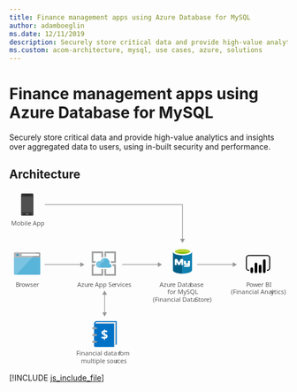 ```yaml
---
title: Finance management apps using Azure Database for MySQL
author: adamboeglin
ms.date: 12/11/2019
description: Securely store critical data and provide high-value analytics and insights over aggregated data to users, using in-built security and performance.
ms.custom: acom-architecture, mysql, use cases, azure, solutions
---
```

# Finance management apps using Azure Database for MySQL

Securely store critical data and provide high-value analytics and insights over aggregated data to users, using in-built security and performance. 


## Architecture

<svg class="architecture-diagram" aria-labelledby="finance-management-apps-using-azure-database-for-mysql" height="388.214" viewbox="0 0 621 388.214" width="621" xmlns="http://www.w3.org/2000/svg"><title id="finance-management-apps-using-azure-database-for-mysql">Finance management apps using Azure Database for MySQL</title><desc>Securely store critical data and provide high-value analytics and insights over aggregated data to users, using in-built security and performance.</desc><polyline fill="none" points="386.349 107.679 386.349 30.162 79.169 30.162" stroke="#969696" stroke-miterlimit="10" stroke-width="1.5"></polyline><polygon fill="#969696" points="391.585 106.147 386.349 115.214 381.114 106.147 391.585 106.147"></polygon><text fill="#5b5b5b" font-family="SegoeUI, Segoe UI" font-size="14" style="isolation: isolate" transform="translate(3.851 76.428)">Mobile App</text><text fill="#5b5b5b" font-family="SegoeUI, Segoe UI" font-size="14" style="isolation: isolate" transform="translate(149.406 366.413)">Financial data f</text><text fill="#5b5b5b" font-family="SegoeUI, Segoe UI" font-size="14" letter-spacing="-0.013em" style="isolation: isolate" transform="translate(242.259 366.413)">r</text><text fill="#5b5b5b" font-family="SegoeUI, Segoe UI" font-size="14" style="isolation: isolate" transform="translate(246.941 366.413)">om </text><text fill="#5b5b5b" font-family="SegoeUI, Segoe UI" font-size="14" style="isolation: isolate" transform="translate(159.841 383.213)">multiple sou</text><text fill="#5b5b5b" font-family="SegoeUI, Segoe UI" font-size="14" letter-spacing="-0.013em" style="isolation: isolate" transform="translate(236.192 383.213)">r</text><text fill="#5b5b5b" font-family="SegoeUI, Segoe UI" font-size="14" style="isolation: isolate" transform="translate(240.874 383.213)">ces</text><text fill="#5b5b5b" font-family="SegoeUI, Segoe UI" font-size="14" style="isolation: isolate" transform="translate(151.611 212.696)">Azu</text><text fill="#5b5b5b" font-family="SegoeUI, Segoe UI" font-size="14" letter-spacing="-0.013em" style="isolation: isolate" transform="translate(174.894 212.696)">r</text><text fill="#5b5b5b" font-family="SegoeUI, Segoe UI" font-size="14" style="isolation: isolate" transform="translate(179.577 212.696)">e App Se</text><text fill="#5b5b5b" font-family="SegoeUI, Segoe UI" font-size="14" letter-spacing="0.04em" style="isolation: isolate" transform="translate(234.818 212.696)">r</text><text fill="#5b5b5b" font-family="SegoeUI, Segoe UI" font-size="14" style="isolation: isolate" transform="translate(240.246 212.696)">vices</text><text fill="#5b5b5b" font-family="SegoeUI, Segoe UI" font-size="14" style="isolation: isolate" transform="translate(14.262 212.696)">B</text><text fill="#5b5b5b" font-family="SegoeUI, Segoe UI" font-size="14" letter-spacing="-0.013em" style="isolation: isolate" transform="translate(22.287 212.696)">r</text><text fill="#5b5b5b" font-family="SegoeUI, Segoe UI" font-size="14" style="isolation: isolate" transform="translate(26.97 212.696)">owser</text><line fill="none" stroke="#969696" stroke-miterlimit="10" stroke-width="1.5" x1="160.007" x2="78.741" y1="163.441" y2="163.441"></line><polygon fill="#969696" points="158.474 158.205 167.542 163.441 158.474 168.676 158.474 158.205"></polygon><line fill="none" stroke="#969696" stroke-miterlimit="10" stroke-width="1.5" x1="333.007" x2="251.741" y1="163.441" y2="163.441"></line><polygon fill="#969696" points="331.474 158.205 340.542 163.441 331.474 168.676 331.474 158.205"></polygon><line fill="none" stroke="#969696" stroke-miterlimit="10" stroke-width="1.5" x1="500.007" x2="418.741" y1="163.441" y2="163.441"></line><polygon fill="#969696" points="498.474 158.205 507.542 163.441 498.474 168.676 498.474 158.205"></polygon><text fill="#5b5b5b" font-family="SegoeUI, Segoe UI" font-size="14" letter-spacing="-0.037em" style="isolation: isolate" transform="translate(528.214 212.696)">P</text><text fill="#5b5b5b" font-family="SegoeUI, Segoe UI" font-size="14" style="isolation: isolate" transform="translate(535.535 212.696)">o</text><text fill="#5b5b5b" font-family="SegoeUI, Segoe UI" font-size="14" letter-spacing="-0.005em" style="isolation: isolate" transform="translate(543.737 212.696)">w</text><text fill="#5b5b5b" font-family="SegoeUI, Segoe UI" font-size="14" style="isolation: isolate" transform="translate(553.786 212.696)">er BI</text><text fill="#5b5b5b" font-family="SegoeUI, Segoe UI" font-size="14" style="isolation: isolate" transform="translate(494.549 229.496)">(Financial Anal</text><text fill="#5b5b5b" font-family="SegoeUI, Segoe UI" font-size="14" letter-spacing="0.003em" style="isolation: isolate" transform="translate(583.642 229.496)">y</text><text fill="#5b5b5b" font-family="SegoeUI, Segoe UI" font-size="14" style="isolation: isolate" transform="translate(590.458 229.496)">tics)</text><path d="M575.466,177.3h-1.09v-2.18h1.09a4.2,4.2,0,0,0,4.2-4.195V148.658a4.2,4.2,0,0,0-4.2-4.2h-41.3a4.2,4.2,0,0,0-4.2,4.2v22.269a4.2,4.2,0,0,0,4.2,4.195h1.09v2.18h-1.09a6.382,6.382,0,0,1-6.374-6.375V148.658a6.382,6.382,0,0,1,6.375-6.375h41.3a6.382,6.382,0,0,1,6.375,6.375v22.269a6.382,6.382,0,0,1-6.375,6.375"></path><path d="M540.861,170h0a2.958,2.958,0,0,1,2.958,2.958h0v6.821a2.958,2.958,0,0,1-2.958,2.958h0a2.958,2.958,0,0,1-2.959-2.957h0V172.96A2.958,2.958,0,0,1,540.86,170h0Z"></path><path d="M550.165,182.74a2.959,2.959,0,0,1-2.959-2.958v-17.51a2.959,2.959,0,1,1,5.917-.109q0,.055,0,.109v17.509a2.959,2.959,0,0,1-2.958,2.959"></path><path d="M568.772,182.653a2.959,2.959,0,0,1-2.959-2.958V154.9a2.959,2.959,0,0,1,5.917-.109q0,.055,0,.109h0v24.8a2.959,2.959,0,0,1-2.958,2.959"></path><path d="M559.469,182.74a2.959,2.959,0,0,1-2.957-2.959V166.774a2.959,2.959,0,1,1,5.917-.109q0,.055,0,.109v13.007a2.959,2.959,0,0,1-2.958,2.959"></path><path d="M53.691,52.585a2.224,2.224,0,0,1-2.27,2.018H28.464a2.17,2.17,0,0,1-2.018-2.018V7.178A2.17,2.17,0,0,1,28.464,5.16H51.42a2.224,2.224,0,0,1,2.27,2.018Z" fill="#333"></path><polygon fill="#505050" points="52.177 47.54 27.708 47.54 27.708 12.223 52.177 12.223 52.177 47.54 52.177 47.54"></polygon><path d="M47.384,8.439a.247.247,0,0,1-.242.252H32.753a.247.247,0,0,1-.252-.242v-.01h0c0-.252,0-.5.252-.5H47.128c.252,0,.252.252.252.5Z"></path><path d="M30.483,51.072a.669.669,0,0,1-.757.757H28.465a.669.669,0,0,1-.757-.757h0a.805.805,0,0,1,.757-.757h1.263a.805.805,0,0,1,.757.757Z" fill="#737373"></path><path d="M52.177,51.072a.805.805,0,0,1-.757.757H50.159a.669.669,0,0,1-.757-.757h0a.805.805,0,0,1,.757-.757H51.42A1.137,1.137,0,0,1,52.177,51.072Z" fill="#737373"></path><path d="M42.844,51.072a1.338,1.338,0,0,1-1.514,1.514H38.555a1.454,1.454,0,0,1-1.514-1.391q0-.061,0-.123h0a1.628,1.628,0,0,1,1.514-1.514h2.773a1.454,1.454,0,0,1,1.514,1.391q0,.061,0,.123Z" fill="#737373"></path><path d="M10.467,184.064a2.354,2.354,0,0,0,2.345,2.347H66.8a2.354,2.354,0,0,0,2.347-2.347V147.326H10.467Z" fill="#59b4d9"></path><path d="M66.8,136.411H12.812a2.354,2.354,0,0,0-2.347,2.347v8.92H69.152v-8.92a2.354,2.354,0,0,0-2.347-2.347" fill="#a0a1a2"></path><path d="M12.812,136.411a2.354,2.354,0,0,0-2.347,2.347v45.306a2.354,2.354,0,0,0,2.347,2.347h2.582l46.246-50Z" fill="#fff" opacity="0.2" style="isolation: isolate"></path><rect fill="#fff" height="4.514" width="38.371" x="27.771" y="139.592"></rect><circle cx="18.367" cy="142.225" fill="#3999c6" r="2.633"></circle><path d="M205.517,184.631H187.589v-17.82h3.672a9.512,9.512,0,0,1-.649-3.564v-.216h-6.8v25.38H209.3v-15.12h-3.78Z" fill="#a0a1a2"></path><path d="M230.789,166.811h3.24v17.928H216.1V173.4h-3.78v15.012h25.491v-25.38H229.82a7.609,7.609,0,0,1,.972,3.564Z" fill="#a0a1a2"></path><path d="M187.589,156.011v-17.82h17.928v10.368a10.021,10.021,0,0,1,3.78-1.728v-12.42H183.812v25.38h7.344a10.249,10.249,0,0,1,2.376-3.672l-5.94-.108Z" fill="#a0a1a2"></path><path d="M216.1,146.4v-8.208h17.928v17.928h-7.884a13.1,13.1,0,0,1,.54,3.672v.108h11.127V134.411H212.321v11.772c.324,0,.54-.108.864-.108A26.751,26.751,0,0,1,216.1,146.4Z" fill="#a0a1a2"></path><path d="M227.873,166.487a3.987,3.987,0,0,0-3.974-4h-.566a11.739,11.739,0,0,0,.432-2.808,10.628,10.628,0,0,0-20.736-3.348,8.425,8.425,0,0,0-2.376-.432,7.345,7.345,0,0,0,0,14.688H224.2a4.107,4.107,0,0,0,3.672-4.1" fill="#59b4d9"></path><path d="M204.545,170.591a7.341,7.341,0,0,1,3.567-12.312,5.967,5.967,0,0,1,2.376-.108,10.713,10.713,0,0,1,5.94-8.64,10.181,10.181,0,0,0-3.24-.54,10.57,10.57,0,0,0-10.044,7.344,8.425,8.425,0,0,0-2.376-.432,7.345,7.345,0,0,0,0,14.688h3.777Z" fill="#fff" opacity="0.2" style="isolation: isolate"></path><text fill="#5b5b5b" font-family="SegoeUI, Segoe UI" font-size="14" style="isolation: isolate" transform="translate(335.244 212.696)">Azu</text><text fill="#5b5b5b" font-family="SegoeUI, Segoe UI" font-size="14" letter-spacing="-0.013em" style="isolation: isolate" transform="translate(358.527 212.696)">r</text><text fill="#5b5b5b" font-family="SegoeUI, Segoe UI" font-size="14" style="isolation: isolate" transform="translate(363.21 212.696)">e Data</text><text fill="#5b5b5b" font-family="SegoeUI, Segoe UI" font-size="14" letter-spacing="-0.013em" style="isolation: isolate" transform="translate(403.173 212.696)">b</text><text fill="#5b5b5b" font-family="SegoeUI, Segoe UI" font-size="14" style="isolation: isolate" transform="translate(411.219 212.696)">ase </text><text fill="#5b5b5b" font-family="SegoeUI, Segoe UI" font-size="14" style="isolation: isolate" transform="translate(352.734 229.496)">for MySQL</text><text fill="#5b5b5b" font-family="SegoeUI, Segoe UI" font-size="14" style="isolation: isolate" transform="translate(320.181 246.296)">(Financial Data </text><text fill="#5b5b5b" font-family="SegoeUI, Segoe UI" font-size="14" letter-spacing="-0.032em" style="isolation: isolate" transform="translate(414.449 246.296)">S</text><text fill="#5b5b5b" font-family="SegoeUI, Segoe UI" font-size="14" letter-spacing="-0.008em" style="isolation: isolate" transform="translate(421.435 246.296)">t</text><text fill="#5b5b5b" font-family="SegoeUI, Segoe UI" font-size="14" style="isolation: isolate" transform="translate(426.07 246.296)">o</text><text fill="#5b5b5b" font-family="SegoeUI, Segoe UI" font-size="14" letter-spacing="-0.013em" style="isolation: isolate" transform="translate(434.273 246.296)">r</text><text fill="#5b5b5b" font-family="SegoeUI, Segoe UI" font-size="14" style="isolation: isolate" transform="translate(438.955 246.296)">e)</text><path d="M365.058,135.135v40.992c0,4.315,9.537,7.724,21.236,7.724V135.135Z" fill="#005f87"></path><path d="M386.066,183.846h.339c11.811,0,21.2-3.5,21.2-7.815v-41.02l-21.535.127Z" fill="#0f80b0"></path><path d="M407.641,135.135c0,4.2-9.537,7.724-21.236,7.724s-21.347-3.525-21.347-7.724,9.536-7.724,21.236-7.724,21.347,3.545,21.347,7.724" fill="#fff"></path><path d="M403.326,134.679c0,2.841-7.6,5.11-16.921,5.11s-17.032-2.249-17.032-5.11,7.6-5.11,16.921-5.11,17.032,2.269,17.032,5.11" fill="#7fb900"></path><path d="M399.689,137.743c2.269-.907,3.545-1.93,3.545-3.064-.02-2.841-7.592-5.242-16.906-5.242s-16.956,2.4-16.956,5.242c0,1.134,1.362,2.269,3.545,3.064,3.044-1.246,7.962-1.722,13.411-1.722s10.3.587,13.366,1.722" fill="#b7d332"></path><path d="M403.042,164.411a4.281,4.281,0,0,1-4.016,4.531l-.036,0h-9.116V165.4h8.1c.506-.041.927-1.469.927-1.469l-.927.456h-5.062c-2.026,0-3.545-1.19-3.545-3.039v-5.571l-1.519-.506v9.623H383.8v-7.355l-2.32,5.13c-.587,1.362-1.2,2.223-2.745,2.223a3.626,3.626,0,0,1-3.414-2.223l-2.158-5.374v7.6h-4.047V153.625c0-1.307.253-2.107,1.448-2.482a5.931,5.931,0,0,1,1.722-.294,3.191,3.191,0,0,1,3.094,1.98l3.358,6.488,2.7-6.488a3.2,3.2,0,0,1,3.089-1.98,6.432,6.432,0,0,1,1.7.273,2.382,2.382,0,0,1,1.621,2.623v1.4c0,.066-.066.116,0,.116h6.078v5.07a1.519,1.519,0,0,0,1.013.506h3.545v-5.571h4.558Z" fill="#fff"></path><path d="M237.261,341.867h2.351V289.411H193.621c-1.469.147-4.555,3.82-4.555,4.261v50.693a2.79,2.79,0,0,0,2.788,2.792h41.881v-.882Z" fill="#0072c6"></path><path d="M195.678,291.762a3.487,3.487,0,0,0-2.939,1.175c-2.5,2.2.588,2.2,1.763,2.2h39.232v51.134l3.526-4.555V291.762Z" fill="#e5e5e5"></path><path d="M195.678,320.562a2.009,2.009,0,0,1-1.96,2.057h-6.856a2.009,2.009,0,0,1-2.057-1.96q0-.049,0-.1h0a2.009,2.009,0,0,1,1.96-2.057h6.856a1.928,1.928,0,0,1,2.057,2.057Z" fill="#a0a1a2"></path><path d="M195.678,305.427a2.009,2.009,0,0,1-1.96,2.057h-6.856a2.009,2.009,0,0,1-2.057-1.96q0-.049,0-.1h0a2.009,2.009,0,0,1,1.96-2.057h6.856A2.1,2.1,0,0,1,195.678,305.427Z" fill="#a0a1a2"></path><path d="M195.678,335.549a2.009,2.009,0,0,1-1.96,2.057h-6.856a2.009,2.009,0,0,1-2.057-1.96q0-.049,0-.1h0a2.009,2.009,0,0,1,1.96-2.057h6.856a2.009,2.009,0,0,1,2.057,1.96Q195.679,335.5,195.678,335.549Z" fill="#a0a1a2"></path><text fill="#fff" font-family="SegoeUI-Bold, Segoe UI" font-size="27.535" font-weight="700" style="isolation: isolate" transform="translate(204.682 329.874)">$</text><line fill="none" stroke="#969696" stroke-miterlimit="10" stroke-width="1.5" x1="212.633" x2="212.633" y1="271.806" y2="229.076"></line><polygon fill="#969696" points="217.868 270.274 212.633 279.341 207.397 270.274 217.868 270.274"></polygon><polygon fill="#969696" points="217.868 230.608 212.633 221.541 207.397 230.608 217.868 230.608"></polygon></svg>

[!INCLUDE [js_include_file](../../_js/index.md)]
